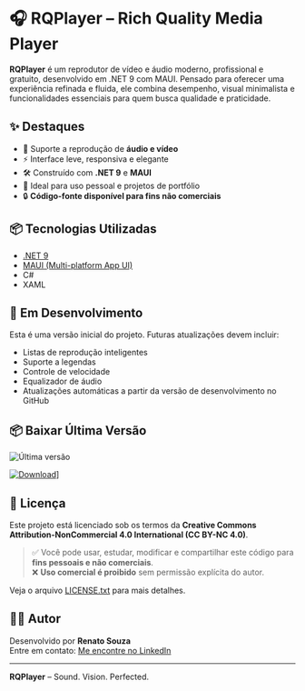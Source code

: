 ﻿# 🎧 RQPlayer – Rich Quality Media Player

**RQPlayer** é um reprodutor de vídeo e áudio moderno, profissional e gratuito, desenvolvido em .NET 9 com MAUI. Pensado para oferecer uma experiência refinada e fluida, ele combina desempenho, visual minimalista e funcionalidades essenciais para quem busca qualidade e praticidade.

## ✨ Destaques

- 🎵 Suporte a reprodução de **áudio e vídeo**
- ⚡ Interface leve, responsiva e elegante
- 🛠️ Construído com **.NET 9** e **MAUI**
- 💼 Ideal para uso pessoal e projetos de portfólio
- 🔒 **Código-fonte disponível para fins não comerciais**

## 📦 Tecnologias Utilizadas

- [.NET 9](https://dotnet.microsoft.com/)
- [MAUI (Multi-platform App UI)](https://learn.microsoft.com/en-us/dotnet/maui/what-is-maui)
- C#
- XAML

## 🚧 Em Desenvolvimento

Esta é uma versão inicial do projeto. Futuras atualizações devem incluir:

- Listas de reprodução inteligentes
- Suporte a legendas
- Controle de velocidade
- Equalizador de áudio
- Atualizações automáticas a partir da versão de desenvolvimento no GitHub

## 📦 Baixar Última Versão

![Última versão](https://img.shields.io/github/v/tag/RenatoSSouza/RQPlayer?label=Vers%C3%A3o&style=flat-square)

[![Download](https://img.shields.io/badge/⬇️_Download_RQPlayer-blue?style=for-the-badge)]([https://github.com/RenatoSSouza/RQPlayer/releases/latest/download/Microsoft.WindowsAppRuntime.1.6.msix)]



## 🔐 Licença

Este projeto está licenciado sob os termos da **Creative Commons Attribution-NonCommercial 4.0 International (CC BY-NC 4.0)**.

> ✅ Você pode usar, estudar, modificar e compartilhar este código para **fins pessoais e não comerciais**.  
> ❌ **Uso comercial é proibido** sem permissão explícita do autor.

Veja o arquivo [LICENSE.txt](./LICENSE) para mais detalhes.


## 🙋‍♂️ Autor

Desenvolvido por **Renato Souza**  
Entre em contato: [Me encontre no LinkedIn](https://www.linkedin.com/in/ressouza/)

---

**RQPlayer** – Sound. Vision. Perfected.
